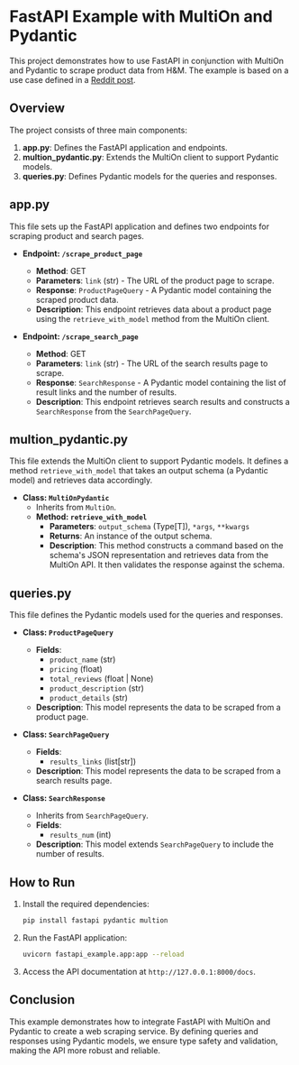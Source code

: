 # FastAPI Example with MultiOn and Pydantic

This project demonstrates how to use FastAPI in conjunction with MultiOn and Pydantic to scrape product data from H&M. The example is based on a use case defined in a [Reddit post](https://www.reddit.com/r/webscraping/comments/m5hh4l/how_to_extract_product_data_from_hm_with_google/).

## Overview

The project consists of three main components:

1. **app.py**: Defines the FastAPI application and endpoints.
2. **multion_pydantic.py**: Extends the MultiOn client to support Pydantic models.
3. **queries.py**: Defines Pydantic models for the queries and responses.

## app.py

This file sets up the FastAPI application and defines two endpoints for scraping product and search pages.

- **Endpoint: `/scrape_product_page`**
  - **Method**: GET
  - **Parameters**: `link` (str) - The URL of the product page to scrape.
  - **Response**: `ProductPageQuery` - A Pydantic model containing the scraped product data.
  - **Description**: This endpoint retrieves data about a product page using the `retrieve_with_model` method from the MultiOn client.

- **Endpoint: `/scrape_search_page`**
  - **Method**: GET
  - **Parameters**: `link` (str) - The URL of the search results page to scrape.
  - **Response**: `SearchResponse` - A Pydantic model containing the list of result links and the number of results.
  - **Description**: This endpoint retrieves search results and constructs a `SearchResponse` from the `SearchPageQuery`.

## multion_pydantic.py

This file extends the MultiOn client to support Pydantic models. It defines a method `retrieve_with_model` that takes an output schema (a Pydantic model) and retrieves data accordingly.

- **Class: `MultiOnPydantic`**
  - Inherits from `MultiOn`.
  - **Method: `retrieve_with_model`**
    - **Parameters**: `output_schema` (Type[T]), `*args`, `**kwargs`
    - **Returns**: An instance of the output schema.
    - **Description**: This method constructs a command based on the schema's JSON representation and retrieves data from the MultiOn API. It then validates the response against the schema.

## queries.py

This file defines the Pydantic models used for the queries and responses.

- **Class: `ProductPageQuery`**
  - **Fields**:
    - `product_name` (str)
    - `pricing` (float)
    - `total_reviews` (float | None)
    - `product_description` (str)
    - `product_details` (str)
  - **Description**: This model represents the data to be scraped from a product page.

- **Class: `SearchPageQuery`**
  - **Fields**:
    - `results_links` (list[str])
  - **Description**: This model represents the data to be scraped from a search results page.

- **Class: `SearchResponse`**
  - Inherits from `SearchPageQuery`.
  - **Fields**:
    - `results_num` (int)
  - **Description**: This model extends `SearchPageQuery` to include the number of results.

## How to Run

1. Install the required dependencies:

   ```bash
   pip install fastapi pydantic multion
   ```

2. Run the FastAPI application:

   ```bash
   uvicorn fastapi_example.app:app --reload
   ```

3. Access the API documentation at `http://127.0.0.1:8000/docs`.

## Conclusion

This example demonstrates how to integrate FastAPI with MultiOn and Pydantic to create a web scraping service. By defining queries and responses using Pydantic models, we ensure type safety and validation, making the API more robust and reliable.
